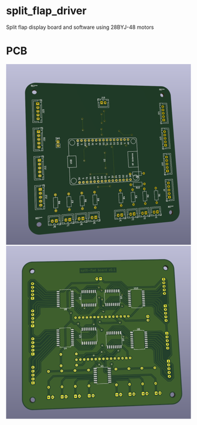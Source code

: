 # split_flap_driver

Split flap display board and software using 28BYJ-48 motors

# PCB

![PCB front](/images/split_flap_front.png)
![PCB bottom](/images/split_flap_bottom.png)
